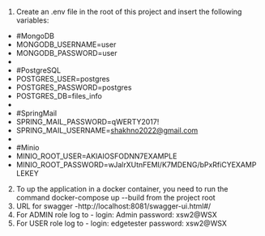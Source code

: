 1. Create an .env file in the root of this project and insert the following 
variables:

* #MongoDB
* MONGODB_USERNAME=user
* MONGODB_PASSWORD=user
* 
* #PostgreSQL
* POSTGRES_USER=postgres
* POSTGRES_PASSWORD=postgres
* POSTGRES_DB=files_info
* 
* #SpringMail
* SPRING_MAIL_PASSWORD=qWERTY2017!
* SPRING_MAIL_USERNAME=shakhno2022@gmail.com
* 
* #Minio
*  MINIO_ROOT_USER=AKIAIOSFODNN7EXAMPLE
* MINIO_ROOT_PASSWORD=wJalrXUtnFEMI/K7MDENG/bPxRfiCYEXAMPLEKEY

2. To up the application in a docker container, you need to run the command
docker-compose up --build from the project root
3. URL for swagger -http://localhost:8081/swagger-ui.html#/ 
4. For ADMIN role log to - 
      login: Admin 
      password: xsw2@WSX 
5. For USER role log to -
      login: edgetester 
      password: xsw2@WSX